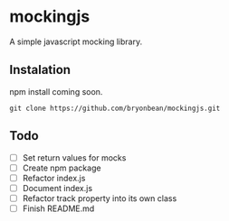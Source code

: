 # mockingjs
A simple javascript mocking library.

## Instalation
npm install coming soon.
```
git clone https://github.com/bryonbean/mockingjs.git
```

## Todo
- [ ] Set return values for mocks
- [ ] Create npm package
- [ ] Refactor index.js
- [ ] Document index.js
- [ ] Refactor track property into its own class
- [ ] Finish README.md